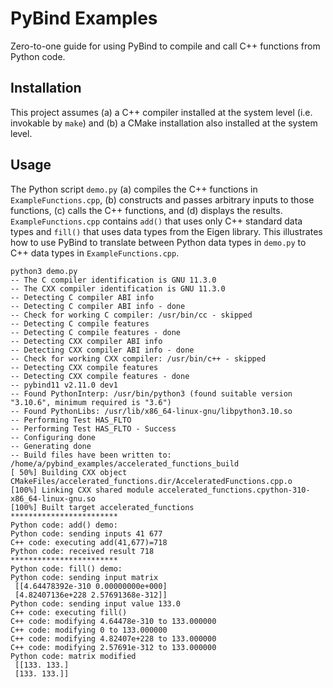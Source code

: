 # PyBind Examples
Zero-to-one guide for using PyBind to compile and call C++ functions from Python code. 

## Installation
This project assumes (a) a C++ compiler installed at the system level (i.e. invokable by `make`) and (b) a CMake installation also installed at the system level.

## Usage
The Python script `demo.py` (a) compiles the C++ functions in `ExampleFunctions.cpp`, (b) constructs and passes arbitrary inputs to those functions, (c) calls the C++ functions, and (d) displays the results. `ExampleFunctions.cpp` contains `add()` that uses only C++ standard data types and `fill()` that uses data types from the Eigen library. This illustrates how to use PyBind to translate between Python data types in `demo.py` to C++ data types in `ExampleFunctions.cpp`.

```
python3 demo.py 
-- The C compiler identification is GNU 11.3.0
-- The CXX compiler identification is GNU 11.3.0
-- Detecting C compiler ABI info
-- Detecting C compiler ABI info - done
-- Check for working C compiler: /usr/bin/cc - skipped
-- Detecting C compile features
-- Detecting C compile features - done
-- Detecting CXX compiler ABI info
-- Detecting CXX compiler ABI info - done
-- Check for working CXX compiler: /usr/bin/c++ - skipped
-- Detecting CXX compile features
-- Detecting CXX compile features - done
-- pybind11 v2.11.0 dev1
-- Found PythonInterp: /usr/bin/python3 (found suitable version "3.10.6", minimum required is "3.6") 
-- Found PythonLibs: /usr/lib/x86_64-linux-gnu/libpython3.10.so
-- Performing Test HAS_FLTO
-- Performing Test HAS_FLTO - Success
-- Configuring done
-- Generating done
-- Build files have been written to: /home/a/pybind_examples/accelerated_functions_build
[ 50%] Building CXX object CMakeFiles/accelerated_functions.dir/AcceleratedFunctions.cpp.o
[100%] Linking CXX shared module accelerated_functions.cpython-310-x86_64-linux-gnu.so
[100%] Built target accelerated_functions
************************
Python code: add() demo:
Python code: sending inputs 41 677
C++ code: executing add(41,677)=718
Python code: received result 718
************************
Python code: fill() demo:
Python code: sending input matrix
 [[4.64478392e-310 0.00000000e+000]
 [4.82407136e+228 2.57691368e-312]]
Python code: sending input value 133.0
C++ code: executing fill()
C++ code: modifying 4.64478e-310 to 133.000000
C++ code: modifying 0 to 133.000000
C++ code: modifying 4.82407e+228 to 133.000000
C++ code: modifying 2.57691e-312 to 133.000000
Python code: matrix modified
 [[133. 133.]
 [133. 133.]]
```